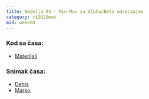 ```yaml
---
title: Nedelja 04 - Min-Max sa Alpha/Beta odsecanjem
category: vi2020mat
mid: week04
---
```


### Kod sa časa:

- <a target="_blank" href="https://github.com/matfvi/vi/tree/master/2020.2021/04_MinMax_AlphaBeta/">Materijali</a>

### Snimak časa:
  - <a target="_blank" href="LINK">Denis</a>
  - <a target="_blank" href="https://youtu.be/npMPZqoGxPg">Marko</a>

